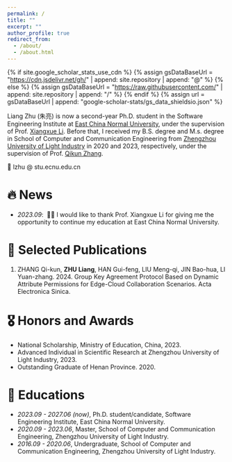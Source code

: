```yaml
---
permalink: /
title: ""
excerpt: ""
author_profile: true
redirect_from: 
  - /about/
  - /about.html
---
```


{% if site.google_scholar_stats_use_cdn %}
{% assign gsDataBaseUrl = "https://cdn.jsdelivr.net/gh/" | append: site.repository | append: "@" %}
{% else %}
{% assign gsDataBaseUrl = "https://raw.githubusercontent.com/" | append: site.repository | append: "/" %}
{% endif %}
{% assign url = gsDataBaseUrl | append: "google-scholar-stats/gs_data_shieldsio.json" %}

<span class='anchor' id='about-me'></span>


Liang Zhu (朱亮) is now a second-year Ph.D. student in the Software Engineering Institute at [East China Normal University](https://www.ecnu.edu.cn/), under the supervision of Prof. [Xiangxue Li](https://faculty.ecnu.edu.cn/_s43/lxx2/main.psp). Before that, I received my B.S. degree and M.s. degree in School of Computer and Communication Engineering from [Zhengzhou University of Light Industry](http://www.zzuli.edu.cn/) in 2020 and 2023, respectively, under the supervision of Prof. [Qikun Zhang](https://cs.zzuli.edu.cn/2021/0305/c21434a259337/page.htm).

💬 lzhu @ stu.ecnu.edu.cn




# 🔥 News
- *2023.09*: &nbsp;🎉🎉 I would like to thank Prof. Xiangxue Li for giving me the opportunity to continue my education at East China Normal University. 


# 📝 Selected Publications 

1. ZHANG Qi-kun,  **ZHU Liang**,  HAN Gui-feng,  LIU Meng-qi,  JIN Bao-hua,  LI Yuan-zhang. 2024. Group Key Agreement Protocol Based on Dynamic Attribute Permissions for Edge-Cloud Collaboration Scenarios. Acta Electronica Sinica.


# 🎖 Honors and Awards
<!-- - *2021.10* Lorem ipsum dolor sit amet, consectetur adipiscing elit. Vivamus ornare aliquet ipsum, ac tempus justo dapibus sit amet. 
- *2021.09* Lorem ipsum dolor sit amet, consectetur adipiscing elit. Vivamus ornare aliquet ipsum, ac tempus justo dapibus sit amet.  -->
* National Scholarship, Ministry of Education, China, 2023.
* Advanced Individual in Scientific Research at Zhengzhou University of Light Industry, 2023.
* Outstanding Graduate of Henan Province. 2020.

# 📖 Educations
- *2023.09 - 2027.06 (now)*, Ph.D. student/candidate, Software Engineering Institute, East China Normal University. 
- *2020.09 - 2023.06*, Master, School of Computer and Communication Engineering, Zhengzhou University of Light Industry. 
- *2016.09 - 2020.06*, Undergraduate, School of Computer and Communication Engineering, Zhengzhou University of Light Industry. 


<style> 
    #clustrmaps-container { /* transform: scale(0.5); */ transform-origin: top left; width: 200px; /* Adjust this value based on your desired width */ height: 150px; /* Adjust this value based on your desired height */ overflow: hidden; /* This will hide any overflow content */ /* Centering the container horizontally */ margin-left: auto; margin-right: auto; display: block; } 

</style>
<div id="clustrmaps-container">
    <script type="text/javascript" id="clustrmaps" src="//clustrmaps.com/map_v2.js?d=ffnC4TAuWuAbM-DIAxTGrIojOpf1jHuCdpMef1f4x5A&cl=ffffff&w=a"></script>
</div>

